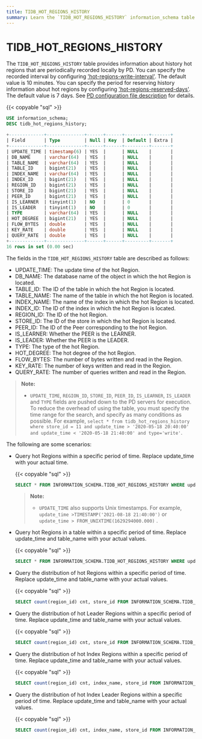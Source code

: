 ```yaml
---
title: TIDB_HOT_REGIONS_HISTORY
summary: Learn the `TIDB_HOT_REGIONS_HISTORY` information_schema table.
---
```


# TIDB_HOT_REGIONS_HISTORY

The `TIDB_HOT_REGIONS_HISTORY` table provides information about history hot regions that are periodically recorded locally by PD. You can specify the recorded interval by configuring ['hot-regions-write-interval'](/pd-configuration-file.md#hot-regions-write-interval). The default value is 10 minutes. You can specify the period for reserving history information about hot regions by configuring ['hot-regions-reserved-days'](/pd-configuration-file.md#hot-regions-reserved-days). The default value is 7 days. See [PD configuration file description](/pd-configuration-file.md#hot-regions-write-interval) for details.

{{< copyable "sql" >}}

```sql
USE information_schema;
DESC tidb_hot_regions_history;
```

```sql
+-------------+--------------+------+------+---------+-------+
| Field       | Type         | Null | Key  | Default | Extra |
+-------------+--------------+------+------+---------+-------+
| UPDATE_TIME | timestamp(6) | YES  |      | NULL    |       |
| DB_NAME     | varchar(64)  | YES  |      | NULL    |       |
| TABLE_NAME  | varchar(64)  | YES  |      | NULL    |       |
| TABLE_ID    | bigint(21)   | YES  |      | NULL    |       |
| INDEX_NAME  | varchar(64)  | YES  |      | NULL    |       |
| INDEX_ID    | bigint(21)   | YES  |      | NULL    |       |
| REGION_ID   | bigint(21)   | YES  |      | NULL    |       |
| STORE_ID    | bigint(21)   | YES  |      | NULL    |       |
| PEER_ID     | bigint(21)   | YES  |      | NULL    |       |
| IS_LEARNER  | tinyint(1)   | NO   |      | 0       |       |
| IS_LEADER   | tinyint(1)   | NO   |      | 0       |       |
| TYPE        | varchar(64)  | YES  |      | NULL    |       |
| HOT_DEGREE  | bigint(21)   | YES  |      | NULL    |       |
| FLOW_BYTES  | double       | YES  |      | NULL    |       |
| KEY_RATE    | double       | YES  |      | NULL    |       |
| QUERY_RATE  | double       | YES  |      | NULL    |       |
+-------------+--------------+------+------+---------+-------+
16 rows in set (0.00 sec)
```

The fields in the `TIDB_HOT_REGIONS_HISTORY` table are described as follows:

* UPDATE_TIME: The update time of the hot Region.
* DB_NAME: The database name of the object in which the hot Region is located.
* TABLE_ID: The ID of the table in which the hot Region is located.
* TABLE_NAME: The name of the table in which the hot Region is located.
* INDEX_NAME: The name of the index in which the hot Region is located.
* INDEX_ID: The ID of the index in which the hot Region is located.
* REGION_ID: The ID of the hot Region.
* STORE_ID: The ID of the store in which the hot Region is located.
* PEER_ID: The ID of the Peer corresponding to the hot Region.
* IS_LEARNER: Whether the PEER is the LEARNER.
* IS_LEADER: Whether the PEER is the LEADER.
* TYPE: The type of the hot Region.
* HOT_DEGREE: The hot degree of the hot Region.
* FLOW_BYTES: The number of bytes written and read in the Region.
* KEY_RATE: The number of keys written and read in the Region.
* QUERY_RATE: The number of queries written and read in the Region.

> **Note:**
>
> + `UPDATE_TIME`, `REGION_ID`, `STORE_ID`, `PEER_ID`, `IS_LEARNER`, `IS_LEADER` and `TYPE` fields are pushed down to the PD servers for execution. To reduce the overhead of using the table, you must specify the time range for the search, and specify as many conditions as possible. For example, `select * from tidb_hot_regions_history where store_id = 11 and update_time > '2020-05-18 20:40:00' and update_time < '2020-05-18 21:40:00' and type='write'`.

The following are some scenarios:

* Query hot Regions within a specific period of time. Replace update_time with your actual time.

  {{< copyable "sql" >}}

  ```sql
  SELECT * FROM INFORMATION_SCHEMA.TIDB_HOT_REGIONS_HISTORY WHERE update_time >'2021-08-18 21:40:00' and update_time <'2021-09-19 00:00:00';
  ```

  > **Note:**
  >
  > + `UPDATE_TIME` also supports Unix timestamps. For example, `update_time >TIMESTAMP('2021-08-18 21:40:00')` or `update_time > FROM_UNIXTIME(1629294000.000)` .

* Query hot Regions in a table within a specific period of time. Replace update_time and table_name with your actual values.

  {{< copyable "sql" >}}

  ```SQL
  SELECT * FROM INFORMATION_SCHEMA.TIDB_HOT_REGIONS_HISTORY WHERE update_time >'2021-08-18 21:40:00' and update_time <'2021-09-19 00:00:00' and TABLE_NAME = 'table_name';
  ```

* Query the distribution of hot Regions within a specific period of time. Replace update_time and table_name with your actual values.

  {{< copyable "sql" >}}

  ```sql
  SELECT count(region_id) cnt, store_id FROM INFORMATION_SCHEMA.TIDB_HOT_REGIONS_HISTORY WHERE update_time >'2021-08-18 21:40:00' and update_time <'2021-09-19 00:00:00' and table_name = 'table_name' GROUP BY STORE_ID ORDER BY cnt DESC;
  ```

* Query the distribution of hot Leader Regions within a specific period of time. Replace update_time and table_name with your actual values.

  {{< copyable "sql" >}}

  ```sql
  SELECT count(region_id) cnt, store_id FROM INFORMATION_SCHEMA.TIDB_HOT_REGIONS_HISTORY WHERE update_time >'2021-08-18 21:40:00' and update_time <'2021-09-19 00:00:00' and table_name = 'table_name' and is_leader=1 GROUP BY STORE_ID ORDER BY cnt DESC;
  ```

* Query the distribution of hot Index Regions within a specific period of time. Replace update_time and table_name with your actual values.

  {{< copyable "sql" >}}

  ```sql
  SELECT count(region_id) cnt, index_name, store_id FROM INFORMATION_SCHEMA.TIDB_HOT_REGIONS_HISTORY WHERE update_time >'2021-08-18 21:40:00' and update_time <'2021-09-19 00:00:00' and table_name = 'table_name' group by index_name, store_id order by index_name,cnt desc;
  ```

* Query the distribution of hot Index Leader Regions within a specific period of time. Replace update_time and table_name with your actual values.

  {{< copyable "sql" >}}

  ```sql
  SELECT count(region_id) cnt, index_name, store_id FROM INFORMATION_SCHEMA.TIDB_HOT_REGIONS_HISTORY WHERE update_time >'2021-08-18 21:40:00' and update_time <'2022-09-19 00:00:00' and table_name = 'table_name' and is_leader=1 group by index_name, store_id order by index_name,cnt desc;
  ```